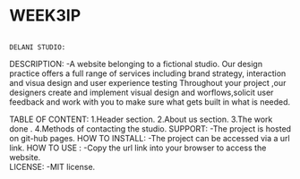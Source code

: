 # WEEK3IP
                                                                     DELANI STUDIO:
   DESCRIPTION:
-A website belonging to a fictional studio.
 Our design practice offers a full range of services including brand strategy, interaction and visua design and user experience testing</p1> 
 Throughout your project ,our designers create and implement visual design and worflows,solicit user feedback and work with you to make sure what gets built in what   is needed.
                    
   TABLE OF CONTENT:
1.Header section.
2.About us section.
3.The work done .
4.Methods of contacting the studio.
   SUPPORT:
-The project is hosted on git-hub pages.
   HOW TO INSTALL:
-The project can be accessed via a url link.
   HOW TO USE :
-Copy the url link into your browser to access the website.   
   LICENSE:
-MIT license.   


